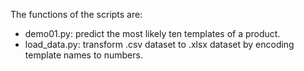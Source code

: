 The functions of the scripts are:
- demo01.py: predict the most likely ten templates of a product.
- load_data.py: transform .csv dataset to .xlsx dataset by encoding template names to numbers.
